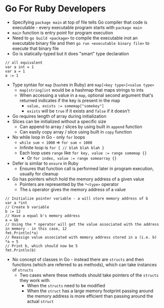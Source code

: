 # Go For Ruby Developers

* Specifying `package main` at top of file tells Go compiler that code is executable - every executable program starts with `package main`
* `main` function is entry point for program execution
* Need to `go build <package>` to compile the executable inot an executable binary file and then `go run <executable binary file>` to execute that binary file
* Go is statically-typed but it does "smart" type declaration

```golang
// all equivalent
var a int = 1
var a = 1
a := 1
```

* Type syntax for `map` (`hash`es in Ruby) are `map[<key type>]<value type>`
  * `map[string]int` would be a hashmap that maps strings to ints
  * When accessing a value in a `map`, optional second argument that's returned indicates if the key is present in the map
    * `value, exists := somemap["somekey"] `
    * `exists` will be `true` if it exists and `false` if it doesn't
* Go requires length of array during initialization
* Slices can be initialized without a specific size
  * Can append to array / slices by using built in `append` function
  * Can easily copy array / slice using built in `copy` function
* No while loop in Go - only `for` loops
  * `while sum < 1000` => `for sum < 1000`
  * Infinite loop is `for { // blah blah blah }`
  * Each loop uses `range` like `for key, value := range somemap {}`
    * Or `for index, value := range somearray {}`
* Defer is similar to `ensure` in Ruby
  * Ensures that function call is performed later in program execution, usually for cleanup
* Go has pointers which hold the memory address of a given value
  * Pointers are represented by the `*<type>` operator
  * The `&` operator gives the memory address of a value

```golang
// Initialize pointer variable - a will store memory address of b
var a *int
// Create b variable
b := 12
// Have a equal b's memory address
a = &b
// Using the * operator will get the value associated with the address in memory - in this case, 12
fmt.Println(*a)
// Reassign value associated with memory address stored in a (i.e. b)
*a = 5
// Print b, which should now be 5
fmt.Println(b)
```

* No concept of classes in Go - instead there are `structs` and then functions (which are referred to as methods), which can take instances of `structs`
  * Two cases where these methods should take pointers of the `structs` they work with
    * When the `structs` need to be modified
    * When the `struct` has a large memory footprint passing around the memory address is more efficient than passing around the actual `struct`